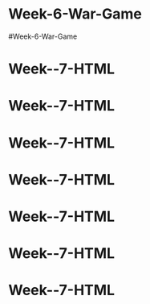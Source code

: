 # Week-6-War-Game
#Week-6-War-Game
# Week--7-HTML
# Week--7-HTML
# Week--7-HTML
# Week--7-HTML
# Week--7-HTML
# Week--7-HTML
# Week--7-HTML
